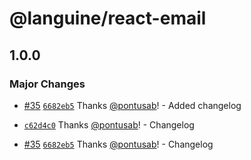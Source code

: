 # @languine/react-email

## 1.0.0

### Major Changes

- [#35](https://github.com/midday-ai/languine/pull/35) [`6682eb5`](https://github.com/midday-ai/languine/commit/6682eb5c8166a85b6a400acc9b15dda5f70a0490) Thanks [@pontusab](https://github.com/pontusab)! - Added changelog

- [`c62d4c0`](https://github.com/midday-ai/languine/commit/c62d4c00d447929b023f571927b429d04fa0e0fd) Thanks [@pontusab](https://github.com/pontusab)! - Changelog

- [#35](https://github.com/midday-ai/languine/pull/35) [`6682eb5`](https://github.com/midday-ai/languine/commit/6682eb5c8166a85b6a400acc9b15dda5f70a0490) Thanks [@pontusab](https://github.com/pontusab)! - Changelog
